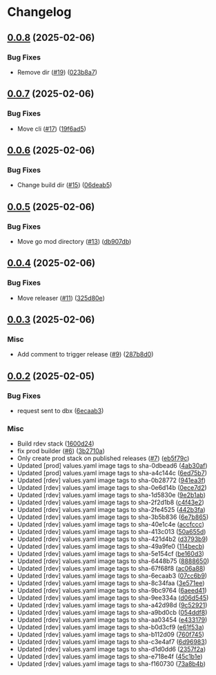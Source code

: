 # Changelog

## [0.0.8](https://github.com/chanzuckerberg/delta-share/compare/v0.0.7...v0.0.8) (2025-02-06)


### Bug Fixes

* Remove dir ([#19](https://github.com/chanzuckerberg/delta-share/issues/19)) ([023b8a7](https://github.com/chanzuckerberg/delta-share/commit/023b8a7b2a793926836cee09c330520fbd459d7a))

## [0.0.7](https://github.com/chanzuckerberg/delta-share/compare/v0.0.6...v0.0.7) (2025-02-06)


### Bug Fixes

* Move cli ([#17](https://github.com/chanzuckerberg/delta-share/issues/17)) ([19f6ad5](https://github.com/chanzuckerberg/delta-share/commit/19f6ad5355caa9fc8e41f2d9f8b8bd2bdf41999d))

## [0.0.6](https://github.com/chanzuckerberg/delta-share/compare/v0.0.5...v0.0.6) (2025-02-06)


### Bug Fixes

* Change build dir ([#15](https://github.com/chanzuckerberg/delta-share/issues/15)) ([06deab5](https://github.com/chanzuckerberg/delta-share/commit/06deab5bd1d491f32aa4d7ddcb6202643d2022a9))

## [0.0.5](https://github.com/chanzuckerberg/delta-share/compare/v0.0.4...v0.0.5) (2025-02-06)


### Bug Fixes

* Move go mod directory ([#13](https://github.com/chanzuckerberg/delta-share/issues/13)) ([db907db](https://github.com/chanzuckerberg/delta-share/commit/db907db028aa1a871a5ba6f4203ee073664706ed))

## [0.0.4](https://github.com/chanzuckerberg/delta-share/compare/v0.0.3...v0.0.4) (2025-02-06)


### Bug Fixes

* Move releaser ([#11](https://github.com/chanzuckerberg/delta-share/issues/11)) ([325d80e](https://github.com/chanzuckerberg/delta-share/commit/325d80e925e48c147224260b7ee78c77ca7c50b6))

## [0.0.3](https://github.com/chanzuckerberg/delta-share/compare/v0.0.2...v0.0.3) (2025-02-06)


### Misc

* Add comment to trigger release ([#9](https://github.com/chanzuckerberg/delta-share/issues/9)) ([287b8d0](https://github.com/chanzuckerberg/delta-share/commit/287b8d0bec45d7a7dfc84cb5fd67598dcbd8033c))

## [0.0.2](https://github.com/chanzuckerberg/delta-share/compare/v0.0.1...v0.0.2) (2025-02-05)


### Bug Fixes

* request sent to dbx ([6ecaab3](https://github.com/chanzuckerberg/delta-share/commit/6ecaab322331bb4101d9a9bf20c86d642f263bb4))


### Misc

* Build rdev stack ([1600d24](https://github.com/chanzuckerberg/delta-share/commit/1600d24bf958a7f0603ee89a0bb73e0c26dc9a88))
* fix prod builder ([#6](https://github.com/chanzuckerberg/delta-share/issues/6)) ([3b2710a](https://github.com/chanzuckerberg/delta-share/commit/3b2710a5e9219a6e581c141e0f8b9607c3cf2d03))
* Only create prod stack on published releases ([#7](https://github.com/chanzuckerberg/delta-share/issues/7)) ([eb5f79c](https://github.com/chanzuckerberg/delta-share/commit/eb5f79c76b1439d8b3cc5af40043190f2051d7b7))
* Updated [prod] values.yaml image tags to sha-0dbead6 ([4ab30af](https://github.com/chanzuckerberg/delta-share/commit/4ab30af042543d834b9b02b3205000b8626abc89))
* Updated [prod] values.yaml image tags to sha-a4c144c ([6ed75b7](https://github.com/chanzuckerberg/delta-share/commit/6ed75b7c50dee38ccab557b2deed37c2c19dfdd2))
* Updated [rdev] values.yaml image tags to sha-0b28772 ([941ea3f](https://github.com/chanzuckerberg/delta-share/commit/941ea3ff2a9a8a3a4cf105ee9b3b70ad6aeff9db))
* Updated [rdev] values.yaml image tags to sha-0e6d14b ([0ece7d2](https://github.com/chanzuckerberg/delta-share/commit/0ece7d250a8ec3582acda95e8002f36ee6f86ab5))
* Updated [rdev] values.yaml image tags to sha-1d5830e ([9e2b1ab](https://github.com/chanzuckerberg/delta-share/commit/9e2b1ab8e8625ee3ad9df1e260c86d505768987f))
* Updated [rdev] values.yaml image tags to sha-2f2d1b8 ([c4f43e2](https://github.com/chanzuckerberg/delta-share/commit/c4f43e28a7a4541d62a7e3cf1f35e7d95a893c35))
* Updated [rdev] values.yaml image tags to sha-2fe4525 ([442b3fa](https://github.com/chanzuckerberg/delta-share/commit/442b3fae8541f80b73eb54fc5571803235d8822c))
* Updated [rdev] values.yaml image tags to sha-3b5b836 ([6e7b865](https://github.com/chanzuckerberg/delta-share/commit/6e7b865fc617f04ca5f1faade1281d33dad1667a))
* Updated [rdev] values.yaml image tags to sha-40e1c4e ([accfccc](https://github.com/chanzuckerberg/delta-share/commit/accfccc94e2c8210505c5e1d86fe4eb09dffbae6))
* Updated [rdev] values.yaml image tags to sha-413c013 ([50a655d](https://github.com/chanzuckerberg/delta-share/commit/50a655dbd67eafced0a98fb9a44ca38e82e24efc))
* Updated [rdev] values.yaml image tags to sha-421d4b2 ([d3793b9](https://github.com/chanzuckerberg/delta-share/commit/d3793b9e43622b55d372cec67838d98427e43d1f))
* Updated [rdev] values.yaml image tags to sha-49a9fe0 ([114becb](https://github.com/chanzuckerberg/delta-share/commit/114becbd0c4841998a7656e3b1974e20c62f6be0))
* Updated [rdev] values.yaml image tags to sha-5e154cf ([be160d3](https://github.com/chanzuckerberg/delta-share/commit/be160d301572d52d6a168448c01c656c76e1f6b2))
* Updated [rdev] values.yaml image tags to sha-6448b75 ([8888650](https://github.com/chanzuckerberg/delta-share/commit/8888650f970350621865fb4b83dd751fd49aa5d3))
* Updated [rdev] values.yaml image tags to sha-67f68f8 ([ac06a88](https://github.com/chanzuckerberg/delta-share/commit/ac06a88e4dabe6aefe2fdc688aa692387b851a0c))
* Updated [rdev] values.yaml image tags to sha-6ecaab3 ([07cc6b9](https://github.com/chanzuckerberg/delta-share/commit/07cc6b999d5a70bcabf64214ed8767ddb5e0ab8c))
* Updated [rdev] values.yaml image tags to sha-8c34faa ([3e571ee](https://github.com/chanzuckerberg/delta-share/commit/3e571eedeb84929c62997beb1570d862d154e112))
* Updated [rdev] values.yaml image tags to sha-9bc9764 ([6aeed41](https://github.com/chanzuckerberg/delta-share/commit/6aeed4124c8be0689eadedf60400409bf982b1e8))
* Updated [rdev] values.yaml image tags to sha-9ee334a ([d06d545](https://github.com/chanzuckerberg/delta-share/commit/d06d5455be29e388d96557ae1fbe40d66b10bf7d))
* Updated [rdev] values.yaml image tags to sha-a42d98d ([9c52921](https://github.com/chanzuckerberg/delta-share/commit/9c52921dcbfde0ff07ea782cab39d507160a4033))
* Updated [rdev] values.yaml image tags to sha-a9bd0cb ([054ddf8](https://github.com/chanzuckerberg/delta-share/commit/054ddf8d03cf9193d63528706838d97d135e39c3))
* Updated [rdev] values.yaml image tags to sha-aa03454 ([e433179](https://github.com/chanzuckerberg/delta-share/commit/e433179baf4acde23e7b206dfe63cd52d6c123f2))
* Updated [rdev] values.yaml image tags to sha-b0d3cf9 ([e61f53a](https://github.com/chanzuckerberg/delta-share/commit/e61f53a187879c202f39c92cff8523bd729be88f))
* Updated [rdev] values.yaml image tags to sha-b112d09 ([760f745](https://github.com/chanzuckerberg/delta-share/commit/760f745578d5b50c7ea68a2b447cc8a1e60f9e73))
* Updated [rdev] values.yaml image tags to sha-c3e4af7 ([6d96983](https://github.com/chanzuckerberg/delta-share/commit/6d9698374a67c0d47f0ce0e875993545195ea42d))
* Updated [rdev] values.yaml image tags to sha-d1d0dd6 ([2357f2a](https://github.com/chanzuckerberg/delta-share/commit/2357f2ac147175facbc55fdce4d737f378dd3f44))
* Updated [rdev] values.yaml image tags to sha-e718e4f ([45c1b1e](https://github.com/chanzuckerberg/delta-share/commit/45c1b1e5fec86811fba7733c65e22b32d2301ae2))
* Updated [rdev] values.yaml image tags to sha-f160730 ([73a8b4b](https://github.com/chanzuckerberg/delta-share/commit/73a8b4b659749b06ca11ce32e71cd066b8bd9360))
